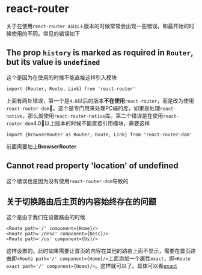 # react-router
关于在使用`react-router 4及以上`版本的时候常常会出现一些错误，和最开始的时候使用的不同。常见的错误如下
## The prop `history` is marked as required in `Router`, but its value is `undefined`
这个是因为在使用的时候不能直接这样引入模块
```
import {Router, Route, Link} from 'react-router'
```

上面有两处错误，第一个是`4.0`以后的版本**不在使用**`react-router`，而是改为使用`react-router-dom`。这个是专门用来处理PC端的库，如果是处理`react-native`，那么就使用`react-router-native`库。第二个错误是在使用`react-router-dom`4.0以上版本的时候不能直接引用模块，需要这样
```
import {BrowserRouter as Router, Route, Link} from 'react-router-dom'
```
前面需要加上**BrowserRouter**

## Cannot read property 'location' of undefined
这个错误也是因为没有使用`react-router-dom`导致的

## 关于切换路由后主页的内容始终存在的问题
这个是由于我们在设置路由的时候
```
<Route path='/' component={Home}/>
<Route path='/desc' component={Desc}/>
<Route path='/us' component={Us}/>
```
这样设置的。此时如果需要让首页的内容在其他的路由上面不显示，需要在首页路由即`<Route path='/' component={Home}/>`上面添加一个属性`exact`，即`<Route exact path='/' component={Home}/>`。这样就可以了。具体可以看[exact](https://reacttraining.com/react-router/web/api/Route/exact-bool)